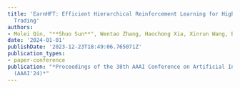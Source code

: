 ```yaml
---
title: 'EarnHFT: Efficient Hierarchical Reinforcement Learning for High Frequency
  Trading'
authors:
- Molei Qin, "**Shuo Sun**", Wentao Zhang, Haochong Xia, Xinrun Wang, Bo An
date: '2024-01-01'
publishDate: '2023-12-23T18:49:06.765071Z'
publication_types:
- paper-conference
publication: "*Proceedings of the 38th AAAI Conference on Artificial Intelligence
  (AAAI'24)*"
---
```

